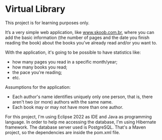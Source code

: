 # Virtual Library

This project is for learning purposes only.

It’s a very simple web application, like www.skoob.com.br, where you can add the basic information (the number of pages and the date you finish reading the book) about the books you’ve already read and/or you want to.

With the application, it's going to be possible to have statistics like:
- how many pages you read in a specific month/year;
- how many books you read;
- the pace you're reading;
- etc.

Assumptions for the application:
- Each author's name identifies uniquely only one person, that is, there aren't two (or more) authors with the same name.
- Each book may or may not have more than one author.

For this project, I'm using Eclipse 2022 as IDE and Java as programming language. In order to help me accessing the database, I'm using Hibernate framework. The database server used is PostgreSQL. That's a Maven project, so the dependencies are inside the pom.xml file.